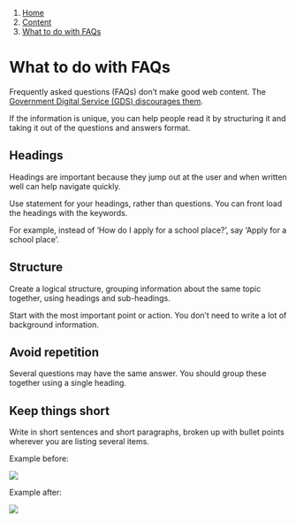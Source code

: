 1.  [Home](/)
2.  [Content](/content/overview)
3.  [What to do with FAQs](#)

# What to do with FAQs

Frequently asked questions (FAQs) don’t make good web content. The [Government Digital Service (GDS) discourages them](https:/www.gov.uk/guidance/content-design/writing-for-gov-uk).  
  
If the information is unique, you can help people read it by structuring it and taking it out of the questions and answers format.

## Headings

Headings are important because they jump out at the user and when written well can help navigate quickly.  
  
Use statement for your headings, rather than questions. You can front load the headings with the keywords.  
  
For example, instead of ‘How do I apply for a school place?’, say ‘Apply for a school place’.

## Structure

Create a logical structure, grouping information about the same topic together, using headings and sub-headings.  
  
Start with the most important point or action. You don’t need to write a lot of background information.

## Avoid repetition

Several questions may have the same answer. You should group these together using a single heading.

## Keep things short

Write in short sentences and short paragraphs, broken up with bullet points wherever you are listing several items.

Example before:

![](/public/images/what-to-do-with-faqs-eg-1.jpg?width=445.9644322845418&height=500)

Example after:

![](/public/images/what-to-do-with-faqs-eg-2.jpg?width=500&height=379.85611510791363)
